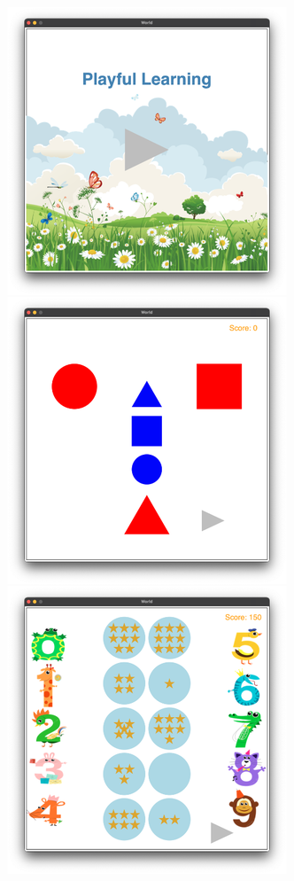 ![image alt](https://github.com/sevvalonr/PlayfulLearning/blob/3e2e4fd6199b4aee53498131acce28ab1acfab68/Ekran%20Resmi%202024-09-10%2011.48.02.png)
![image alt](https://github.com/sevvalonr/PlayfulLearning/blob/3ce67e187d46b56bf9a29f14b92095a7d6cbdcdb/Ekran%20Resmi%202024-09-10%2011.48.27.png)
![image alt](https://github.com/sevvalonr/PlayfulLearning/blob/858e7cc1d808769bd02bcc7773ea0a6660f5c7f7/Ekran%20Resmi%202024-09-10%2011.48.51.png)
